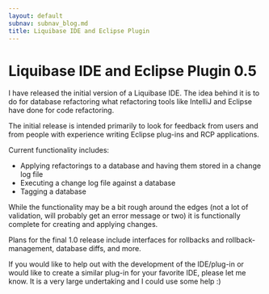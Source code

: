 ```yaml
---
layout: default
subnav: subnav_blog.md
title: Liquibase IDE and Eclipse Plugin
---
```

# Liquibase IDE and Eclipse Plugin 0.5

I have released the initial version of a Liquibase IDE.  The idea behind it is to do for database refactoring what refactoring tools like IntelliJ and Eclipse have done for code refactoring.

The initial release is intended primarily to look for feedback from users and from people with experience writing Eclipse plug-ins and RCP applications.

Current functionality includes:

- Applying refactorings to a database and having them stored in a change log file
- Executing a change log file against a database
- Tagging a database

While the functionality may be a bit rough around the edges (not a lot of validation, will probably get an error message or two) it is functionally complete for creating and applying changes.

Plans for the final 1.0 release include interfaces for rollbacks and rollback-management, database diffs, and more.

If you would like to help out with the development of the IDE/plug-in or would like to create a similar plug-in for your favorite IDE, please let me know.  It is a very large undertaking and I could use some help :)

